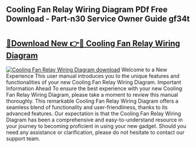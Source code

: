 ## Cooling Fan Relay Wiring Diagram PDf Free Download - Part-n30 Service Owner Guide gf34t

# <h2><a href="http://dfsaem.blite.top/?on=Cooling+Fan+Relay+Wiring+Diagram">🔗Download New 👉🔴 Cooling Fan Relay Wiring Diagram</a></h2>

[![Cooling Fan Relay Wiring Diagram download](https://i.imgur.com/lujVjoI.png)](http://dfsaem.blite.top/?on=Cooling+Fan+Relay+Wiring+Diagram)
Welcome to a New Experience This user manual introduces you to the unique features and functionalities of your new Cooling Fan Relay Wiring Diagram. Important Information Ahead To ensure the best experience with your new Cooling Fan Relay Wiring Diagram, please take a moment to review this manual thoroughly. This remarkable Cooling Fan Relay Wiring Diagram offers a seamless blend of functionality and user-friendliness, thanks to its advanced features. Our expectation is that the Cooling Fan Relay Wiring Diagram has been a comprehensive and easy-to-understand resource in your journey to becoming proficient in using your new gadget. Should you need any assistance or clarification, please do not hesitate to contact our support team.
